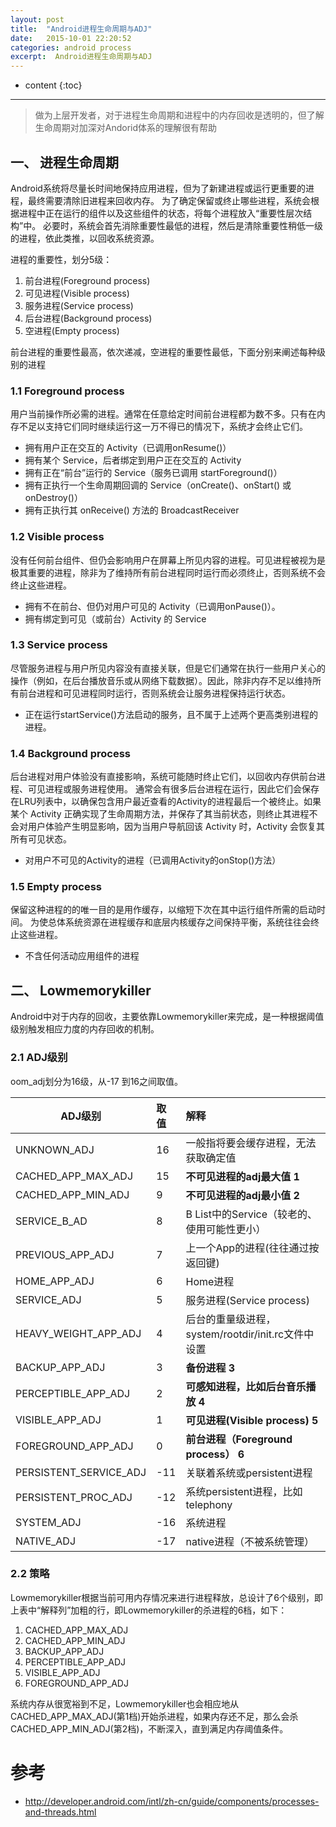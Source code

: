 ```yaml
---
layout: post
title:  "Android进程生命周期与ADJ"
date:   2015-10-01 22:20:52
categories: android process
excerpt:  Android进程生命周期与ADJ
---
```


* content
{:toc}


---

> 做为上层开发者，对于进程生命周期和进程中的内存回收是透明的，但了解生命周期对加深对Andorid体系的理解很有帮助

## 一、 进程生命周期

Android系统将尽量长时间地保持应用进程，但为了新建进程或运行更重要的进程，最终需要清除旧进程来回收内存。 为了确定保留或终止哪些进程，系统会根据进程中正在运行的组件以及这些组件的状态，将每个进程放入“重要性层次结构”中。 必要时，系统会首先消除重要性最低的进程，然后是清除重要性稍低一级的进程，依此类推，以回收系统资源。

进程的重要性，划分5级：

1. 前台进程(Foreground process)
2. 可见进程(Visible process)
3. 服务进程(Service process) 
4. 后台进程(Background process)
5. 空进程(Empty process)

前台进程的重要性最高，依次递减，空进程的重要性最低，下面分别来阐述每种级别的进程

### 1.1 Foreground process

用户当前操作所必需的进程。通常在任意给定时间前台进程都为数不多。只有在内存不足以支持它们同时继续运行这一万不得已的情况下，系统才会终止它们。
 
- 拥有用户正在交互的 Activity（已调用onResume()）
- 拥有某个 Service，后者绑定到用户正在交互的 Activity
- 拥有正在“前台”运行的 Service（服务已调用 startForeground()）
- 拥有正执行一个生命周期回调的 Service（onCreate()、onStart() 或 onDestroy()）
- 拥有正执行其 onReceive() 方法的 BroadcastReceiver

### 1.2 Visible process  

没有任何前台组件、但仍会影响用户在屏幕上所见内容的进程。可见进程被视为是极其重要的进程，除非为了维持所有前台进程同时运行而必须终止，否则系统不会终止这些进程。
	
- 拥有不在前台、但仍对用户可见的 Activity（已调用onPause()）。
- 拥有绑定到可见（或前台）Activity 的 Service  
  
### 1.3 Service process 

尽管服务进程与用户所见内容没有直接关联，但是它们通常在执行一些用户关心的操作（例如，在后台播放音乐或从网络下载数据）。因此，除非内存不足以维持所有前台进程和可见进程同时运行，否则系统会让服务进程保持运行状态。

- 正在运行startService()方法启动的服务，且不属于上述两个更高类别进程的进程。

### 1.4 Background process  

后台进程对用户体验没有直接影响，系统可能随时终止它们，以回收内存供前台进程、可见进程或服务进程使用。 通常会有很多后台进程在运行，因此它们会保存在LRU列表中，以确保包含用户最近查看的Activity的进程最后一个被终止。如果某个 Activity 正确实现了生命周期方法，并保存了其当前状态，则终止其进程不会对用户体验产生明显影响，因为当用户导航回该 Activity 时，Activity 会恢复其所有可见状态。

- 对用户不可见的Activity的进程（已调用Activity的onStop()方法）

### 1.5 Empty process 

保留这种进程的的唯一目的是用作缓存，以缩短下次在其中运行组件所需的启动时间。 为使总体系统资源在进程缓存和底层内核缓存之间保持平衡，系统往往会终止这些进程。

- 不含任何活动应用组件的进程


## 二、 Lowmemorykiller

Android中对于内存的回收，主要依靠Lowmemorykiller来完成，是一种根据阈值级别触发相应力度的内存回收的机制。

### 2.1 ADJ级别

oom_adj划分为16级，从-17 到16之间取值。

| ADJ级别   | 取值|解释|
| --------   | :-----  | :-----  |
|UNKNOWN_ADJ|16|一般指将要会缓存进程，无法获取确定值
|CACHED_APP_MAX_ADJ|15|**不可见进程的adj最大值 1**
|CACHED_APP_MIN_ADJ|9|**不可见进程的adj最小值 2**
|SERVICE_B_AD| 8| B List中的Service（较老的、使用可能性更小）
|PREVIOUS_APP_ADJ| 7|上一个App的进程(往往通过按返回键)
|HOME_APP_ADJ | 6|Home进程
|SERVICE_ADJ | 5|服务进程(Service process)
|HEAVY_WEIGHT_APP_ADJ | 4|后台的重量级进程，system/rootdir/init.rc文件中设置
|BACKUP_APP_ADJ | 3|**备份进程 3**
|PERCEPTIBLE_APP_ADJ | 2|**可感知进程，比如后台音乐播放  4**
|VISIBLE_APP_ADJ | 1|**可见进程(Visible process) 5** 
|FOREGROUND_APP_ADJ | 0|**前台进程（Foreground process） 6**
|PERSISTENT_SERVICE_ADJ | -11|关联着系统或persistent进程
|PERSISTENT_PROC_ADJ | -12|系统persistent进程，比如telephony
|SYSTEM_ADJ |-16|系统进程
|NATIVE_ADJ | -17|native进程（不被系统管理）


### 2.2 策略

Lowmemorykiller根据当前可用内存情况来进行进程释放，总设计了6个级别，即上表中“解释列”加粗的行，即Lowmemorykiller的杀进程的6档，如下：

1. CACHED_APP_MAX_ADJ
2. CACHED_APP_MIN_ADJ
3. BACKUP_APP_ADJ
4. PERCEPTIBLE_APP_ADJ
5. VISIBLE_APP_ADJ
6. FOREGROUND_APP_ADJ

系统内存从很宽裕到不足，Lowmemorykiller也会相应地从CACHED_APP_MAX_ADJ(第1档)开始杀进程，如果内存还不足，那么会杀CACHED_APP_MIN_ADJ(第2档)，不断深入，直到满足内存阈值条件。

# 参考

- <http://developer.android.com/intl/zh-cn/guide/components/processes-and-threads.html>
